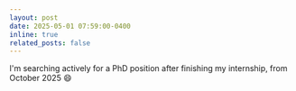 ```yaml
---
layout: post
date: 2025-05-01 07:59:00-0400
inline: true
related_posts: false
---
```


I'm searching actively for a PhD position after finishing my internship, from October 2025 :smile:
